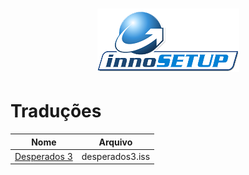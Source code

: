 <h1 align="center"><figure>
  <img src="InnoSetup.png">
</figure></h1>

Traduções
====================
| Nome  |  Arquivo  |
| ------------------- | ------------------- |
|  [Desperados 3](https://github.com/JUNIORGBJ/DESPERADOS_3_PT-BR) |  desperados3.iss |

